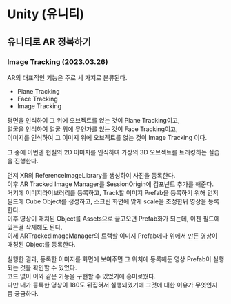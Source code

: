 # Unity (유니티)  
## 유니티로 AR 정복하기  
### Image Tracking (2023.03.26)  
AR의 대표적인 기능은 주로 세 가지로 분류된다.  
- Plane Tracking  
- Face Tracking  
- Image Tracking  

평면을 인식하여 그 위에 오브젝트를 얹는 것이 Plane Tracking이고,  
얼굴을 인식하여 얼굴 위에 무언가를 얹는 것이 Face Tracking이고,  
이미지를 인식하여 그 이미지 위에 오브젝트를 얹는 것이 Image Tracking 이다.  

그 중에 이번엔 현실의 2D 이미지를 인식하여 가상의 3D 오브젝트를 트래킹하는 실습을 진행한다.  

먼저 XR의 ReferenceImageLibrary를 생성하여 사진을 등록한다.  
이후 AR Tracked Image Manager를 SessionOrigin에 컴포넌트 추가를 해준다.  
거기에 이미지라이브러리를 등록하고, Track할 이미지 Prefab을 등록하기 위해
먼저 필드에 Cube Object를 생성하고, 스크린 화면에 맞게 scale을 조정한뒤 영상을 등록한다.  
이후 영상이 매치된 Object를 Assets으로 끌고오면 Prefab화가 되는데, 이젠 필드에 있는걸 삭제해도 된다.  
이제 ARTrackedImageManager의 트랙할 이미지 Prefab에다 위에서 만든 영상이 매칭된 Object를 등록한다.  

실행한 결과, 등록한 이미지를 화면에 보여주면 그 위치에 등록해둔 영상 Prefab이 실행되는 것을 확인할 수 있었다.  
코드 없이 이와 같은 기능을 구현할 수 있었기에 흥미로웠다.  
다만 내가 등록한 영상이 180도 뒤집혀서 실행되었기에 그것에 대한 이유가 무엇인지 좀 궁금하다.  
